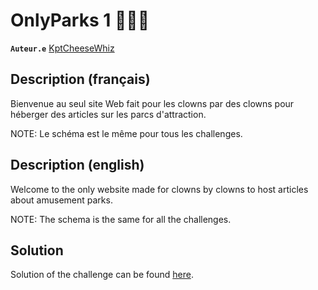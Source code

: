 # OnlyParks 1 📖🎡🎢

**`Auteur.e`** [KptCheeseWhiz](https://github.com/KptCheeseWhiz)

## Description (français)

Bienvenue au seul site Web fait pour les clowns par des clowns pour héberger des articles sur les parcs d'attraction.

NOTE: Le schéma est le même pour tous les challenges.

## Description (english)

Welcome to the only website made for clowns by clowns to host articles about amusement parks.

NOTE: The schema is the same for all the challenges.

## Solution

Solution of the challenge can be found [here](solution/).
